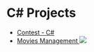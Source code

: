 # C# Projects

<ul>
  
<li>
      <a href="https://github.com/Laura-ElenaOlaru/C-Sharp-Projects/tree/main/Contest%20"> 
			   Contest - C#
      </a>
</li>

<li>
      <a href="https://github.com/Laura-ElenaOlaru/C-Sharp-Projects/tree/main/Movies%20Management"> 
			   Movies Management
	<img src="https://user-images.githubusercontent.com/57533863/115906921-d8787f00-a470-11eb-94c5-1544fc1a4e8e.png">
      </a>
</li>

</ul>
